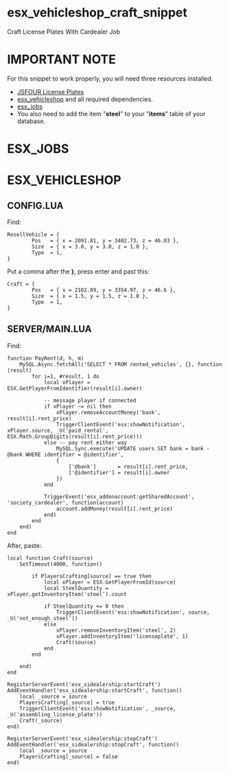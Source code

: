 # esx_vehicleshop_craft_snippet
Craft License Plates With Cardealer Job

# IMPORTANT NOTE
For this snippet to work properly, you will need three resources installed.
* [JSFOUR License Plates](https://github.com/jonassvensson4/jsfour-licenseplate)
* [esx_vehicleshop](https://github.com/ESX-Org/esx_vehicleshop) and all required dependencies.
* [esx_jobs](https://github.com/ESX-Org/esx_jobs)
* You also need to add the item "__steel__" to your "__items__" table of your database.


# ESX_JOBS

# ESX_VEHICLESHOP
## CONFIG.LUA
Find:
```
ResellVehicle = {
		Pos   = { x = 2091.81, y = 3402.73, z = 46.03 },
		Size  = { x = 3.0, y = 3.0, z = 1.0 },
		Type  = 1,
}
```
Put a comma after the **}**, press enter and past this:
```
Craft = {
		Pos   = { x = 2102.89, y = 3354.97, z = 46.6 },
		Size  = { x = 1.5, y = 1.5, z = 1.0 },
		Type  = 1,
}
```

## SERVER/MAIN.LUA
Find:

```
function PayRent(d, h, m)
	MySQL.Async.fetchAll('SELECT * FROM rented_vehicles', {}, function (result)
		for i=1, #result, 1 do
			local xPlayer = ESX.GetPlayerFromIdentifier(result[i].owner)

			-- message player if connected
			if xPlayer ~= nil then
				xPlayer.removeAccountMoney('bank', result[i].rent_price)
				TriggerClientEvent('esx:showNotification', xPlayer.source, _U('paid_rental', ESX.Math.GroupDigits(result[i].rent_price)))
			else -- pay rent either way
				MySQL.Sync.execute('UPDATE users SET bank = bank - @bank WHERE identifier = @identifier',
				{
					['@bank']       = result[i].rent_price,
					['@identifier'] = result[i].owner
				})
			end

			TriggerEvent('esx_addonaccount:getSharedAccount', 'society_cardealer', function(account)
				account.addMoney(result[i].rent_price)
			end)
		end
	end)
end
```

After, paste:

```
local function Craft(source)
	SetTimeout(4000, function()

		if PlayersCrafting[source] == true then
			local xPlayer = ESX.GetPlayerFromId(source)
			local SteelQuantity = xPlayer.getInventoryItem('steel').count

			if SteelQuantity <= 0 then
				TriggerClientEvent('esx:showNotification', source, _U('not_enough_steel'))
			else
				xPlayer.removeInventoryItem('steel', 2)
				xPlayer.addInventoryItem('licenseplate', 1)
				Craft(source)
			end
		end

	end)
end

RegisterServerEvent('esx_sidealership:startCraft')
AddEventHandler('esx_sidealership:startCraft', function()
	local _source = source
	PlayersCrafting[_source] = true
	TriggerClientEvent('esx:showNotification', _source, _U('assembling_license_plate'))
	Craft(_source)
end)

RegisterServerEvent('esx_sidealership:stopCraft')
AddEventHandler('esx_sidealership:stopCraft', function()
	local _source = source
	PlayersCrafting[_source] = false
end)
```

